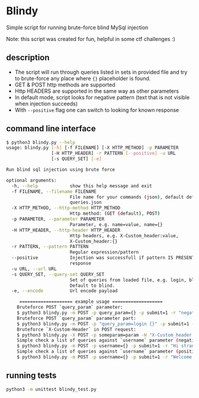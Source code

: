 # Blindy
Simple script for running brute-force blind MySql injection

Note: this script was created for fun, helpful in some ctf challenges :)

## description
* The script will run through queries listed in sets in provided file and try to brute-force any place where `{}` placeholder is found. 
* GET & POST http methods are supported
* Http HEADERS are supported in the same way as other parameters
* In default mode, script looks for negative pattern (text that is not visible when injection succeeds)
* With `--positive` flag one can switch to looking for known response

## command line interface
```bash
$ python3 blindy.py --help
usage: blindy.py [-h] [-f FILENAME] [-X HTTP_METHOD] -p PARAMETER
                 [-H HTTP_HEADER] -r PATTERN [--positive] -u URL
                 [-s QUERY_SET] [-e]

Run blind sql injection using brute force

optional arguments:
  -h, --help            show this help message and exit
  -f FILENAME, --filename FILENAME
                        File name for your commands (json), default default-
                        queries.json
  -X HTTP_METHOD, --http-method HTTP_METHOD
                        Http method: (GET (default), POST)
  -p PARAMETER, --parameter PARAMETER
                        Parameter, e.g. name=value, name={}
  -H HTTP_HEADER, --http-header HTTP_HEADER
                        Http headers, e.g. X-Custom_header:value,
                        X-Custom_header:{}
  -r PATTERN, --pattern PATTERN
                        Regular expression/pattern
  --positive            Injection was successfull if pattern IS PRESENT in
                        response
  -u URL, --url URL
  -s QUERY_SET, --query-set QUERY_SET
                        Set of queries from loaded file, e.g. login, blind.
                        Default to blind.
  -e, --encode          Url encode payload

     ==================== example usage ===================
    Bruteforce POST `query_param` parameter:
    $ python3 blindy.py -m POST -p query_param={} -p submit=1 -r "negative pattern" -u http://example.com/index.php -s blind
    Bruteforce POST `query_param` parameter part:
    $ python3 blindy.py -m POST -p "query_param=login {}" -p submit=1 -r "negative pattern" -u http://example.com/index.php -s blind
    Bruteforce `X-Custom-Header` in POST request:
    $ python3 blindy.py -X POST -p someparam=param -H "X-Custom_header:{}" -r "negative pattern" -u http://example.com/index.php -s blind
    Simple check a list of queries against `username` parameter (negative pattern):
    $ python3 blindy.py -m POST -p username={} -p submit=1 -r "Hi stranger, please sign in!" -u http://example.com/login.php -s login
    Simple check a list of queries against `username` parameter (positive pattern):
    $ python3 blindy.py -m POST -p username={} -p submit=1 -r "Welcome back, Admin!" --positive -u http://example.com/login.php -s login
```

## running tests
```bash
python3 -m unittest blindy_test.py
```

